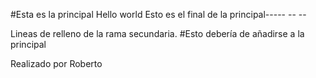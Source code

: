 #Esta es la principal
Hello world
Esto es el final de la principal----- -- --


Lineas de relleno de la rama secundaria.
#Esto debería de añadirse a la principal

Realizado por Roberto

